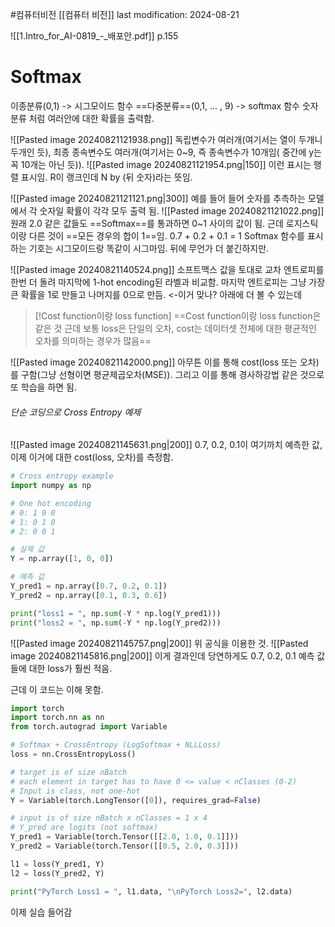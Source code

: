 #컴퓨터비전 
[[컴퓨터 비전]]
last modification: 2024-08-21

![[1.Intro_for_AI-0819_-_배포안.pdf]]
p.155

# Softmax
 이종분류(0,1) -> 시그모이드 함수
 ==다중분류==(0,1, ... , 9) -> softmax 함수
숫자 분류 처럼 여러안에 대한 확률을 출력함.

![[Pasted image 20240821121938.png]]
독립변수가 여러개(여기서는 열이 두개니 두개인 듯), 최종 종속변수도 여러개(여기서는 0~9, 즉 종속변수가 10개임( 중간에 y는 꼭 10개는 아닌 듯)).
![[Pasted image 20240821121954.png|150]]
이런 표시는 행렬 표시임.
R이 랭크인데 N by (뒤 숫자)라는 뜻임.

![[Pasted image 20240821121121.png|300]]
예를 들어 들어 숫자를 추측하는 모델에서 각 숫자일 확률이 각각 모두 출력 됨.
![[Pasted image 20240821121022.png]]
원래 2.0 같은 값들도 ==Softmax==를 통과하면 0~1 사이의 값이 됨. 근데 로지스틱이랑 다른 것이 ==모든 경우의 합이 1==임. 0.7 + 0.2 + 0.1 = 1
Softmax 함수를 표시하는 기호는 시그모이드랑 똑같이 시그마임. 뒤에 무언가 더 붙긴하지만.

![[Pasted image 20240821140524.png]]
소프트맥스 값을 토대로 교차 엔트로피를 한번 더 돌려 마지막에 1-hot encoding된 라벨과 비교함.
마지막 엔트로피는 그냥 가장 큰 확률을 1로 만들고 나머지를 0으로 만듬. <-이거 맞나?
아래에 더 볼 수 있는데

> [!Cost function이랑 loss function]
> ==Cost function이랑 loss function은 같은 것 
> 근데 보통 loss은 단일의 오차, cost는 데이터셋 전체에 대한 평균적인 오차를 의미하는 경우가 많음==

![[Pasted image 20240821142000.png]]
아무튼 이를 통해 cost(loss 또는 오차)를 구함(그냥 선형이면 평균제곱오차(MSE)). 그리고 이를 통해 경사하강법 같은 것으로 또 학습을 하면 됨.


###### 단순 코딩으로 Cross Entropy 예제
![[Pasted image 20240821145631.png|200]]
0.7, 0.2, 0.1이 여기까치 예측한 값, 이제 이거에 대한  cost(loss, 오차)를 측정함.
```python
# Cross entropy example
import numpy as np

# One hot encoding
# 0: 1 0 0
# 1: 0 1 0
# 2: 0 0 1

# 실제 값
Y = np.array([1, 0, 0])

# 예측 값
Y_pred1 = np.array([0.7, 0.2, 0.1])
Y_pred2 = np.array([0.1, 0.3, 0.6])

print("loss1 = ", np.sum(-Y * np.log(Y_pred1)))
print("loss2 = ", np.sum(-Y * np.log(Y_pred2)))
```
![[Pasted image 20240821145757.png|200]]
위 공식을 이용한 것.
![[Pasted image 20240821145816.png|200]]
이게 결과인데 당연하게도 0.7, 0.2, 0.1 예측 값들에 대한 loss가 훨씬 적음.

근데 이 코드는 이해 못함.
```python
import torch
import torch.nn as nn
from torch.autograd import Variable

# Softmax + CrossEntropy (LogSoftmax + NLLLoss)
loss = nn.CrossEntropyLoss()

# target is of size nBatch
# each element in target has to have 0 <= value < nClasses (0-2)
# Input is class, not one-hot
Y = Variable(torch.LongTensor([0]), requires_grad=False)

# input is of size nBatch x nClasses = 1 x 4
# Y_pred are logits (not softmax)
Y_pred1 = Variable(torch.Tensor([[2.0, 1.0, 0.1]]))
Y_pred2 = Variable(torch.Tensor([[0.5, 2.0, 0.3]]))

l1 = loss(Y_pred1, Y)
l2 = loss(Y_pred2, Y)

print("PyTorch Loss1 = ", l1.data, "\nPyTorch Loss2=", l2.data)
```

이제 실습 들어감
